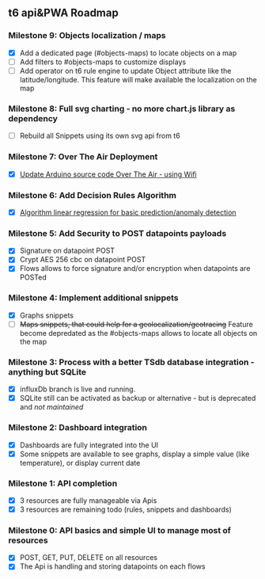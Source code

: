 ## t6 api&PWA Roadmap
### Milestone 9: Objects localization / maps
  - [x] Add a dedicated page (#objects-maps) to locate objects on a map
  - [ ] Add filters to #objects-maps to customize displays
  - [ ] Add operator on t6 rule engine to update Object attribute like the latitude/longitude. This feature will make available the localization on the map

### Milestone 8: Full svg charting - no more chart.js library as dependency
  - [ ] Rebuild all Snippets using its own svg api from t6
  
### Milestone 7: Over The Air Deployment
  - [x] [Update Arduino source code Over The Air - using Wifi](https://api.internetcollaboratif.info/news/2020-04-11-newsletter-ota)
  
### Milestone 6: Add Decision Rules Algorithm
  - [x] [Algorithm linear regression for basic prediction/anomaly detection](https://api.internetcollaboratif.info/news/2020-03-10-newsletter-linearegression)
  
### Milestone 5: Add Security to POST datapoints payloads
  - [x] Signature on datapoint POST
  - [x] Crypt AES 256 cbc on datapoint POST
  - [x] Flows allows to force signature and/or encryption when datapoints are POSTed

### Milestone 4: Implement additional snippets
  - [x] Graphs snippets
  - [ ] ~~Maps snippets, that could help for a geolocalization/geotracing~~
  Feature become depredated as the #objects-maps allows to locate all objects on the map

### Milestone 3: Process with a better TSdb database integration - anything but SQLite
  - [x] influxDb branch is live and running.
  - [x] SQLite still can be activated as backup or alternative - but is deprecated and *not maintained*

### Milestone 2: Dashboard integration
  - [x] Dashboards are fully integrated into the UI
  - [x] Some snippets are available to see graphs, display a simple value (like temperature), or display current date

### Milestone 1: API completion
  - [x] 3 resources are fully manageable via Apis
  - [x] 3 resources are remaining todo (rules, snippets and dashboards)

### Milestone 0: API basics and simple UI to manage most of resources
  - [x] POST, GET, PUT, DELETE on all resources
  - [x] The Api is handling and storing datapoints on each flows
